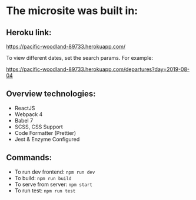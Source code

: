 # The microsite was built in:

## Heroku link:

https://pacific-woodland-89733.herokuapp.com/

To view different dates, set the search params. For example:

https://pacific-woodland-89733.herokuapp.com/departures?day=2019-08-04

## Overview technologies:

- ReactJS
- Webpack 4
- Babel 7
- SCSS, CSS Support
- Code Formatter (Prettier)
- Jest & Enzyme Configured

## Commands:

- To run dev frontend: `npm run dev`
- To build: `npm run build`
- To serve from server: `npm start`
- To run test: `npm run test`
